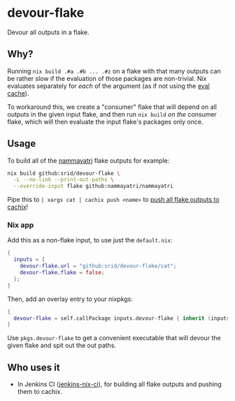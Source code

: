 # devour-flake

Devour all outputs in a flake.

## Why?

Running `nix build .#a .#b ... .#z` on a flake with that many outputs can be rather slow if the evaluation of those packages are non-trivial. Nix evaluates separately for *each* of the argument (as if not using the [eval cache](https://www.tweag.io/blog/2020-06-25-eval-cache/)).

To workaround this, we create a "consumer" flake that will depend on all outputs in the given input flake, and then run `nix build` *on the* consumer flake, which will then evaluate the input flake's packages only once.


## Usage

To build all of the [nammayatri](https://github.com/nammayatri/nammayatri) flake outputs for example:

```bash
nix build github:srid/devour-flake \
  -L --no-link --print-out-paths \
  --override-input flake github:nammayatri/nammayatri
```

Pipe this to `| xargs cat | cachix push <name>` to [push all flake outputs to cachix](https://github.com/juspay/jenkins-nix-ci/commit/71003fbaaba8a17e02bc74c70504ebacc6a5818c)!

### Nix app


Add this as a non-flake input, to use just the `default.nix`:

```nix
{
  inputs = {
    devour-flake.url = "github:srid/devour-flake/cat";
    devour-flake.flake = false;
  };
}
```

Then, add an overlay entry to your nixpkgs:

```nix
{
  devour-flake = self.callPackage inputs.devour-flake { inherit (inputs) devour-flake; };
}
```

Use `pkgs.devour-flake` to get a convenient executable that will devour the given flake and spit out the out paths.


## Who uses it

- In Jenkins CI ([jenkins-nix-ci](https://github.com/juspay/jenkins-nix-ci)), for building all flake outputs and pushing them to cachix.
